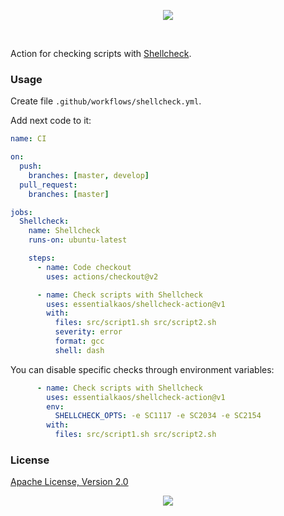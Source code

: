 <p align="center"><a href="#readme"><img src="https://gh.kaos.st/shellcheck-action.svg"/></a></p>

<br/>

Action for checking scripts with [Shellcheck](https://github.com/koalaman/shellcheck).

### Usage

Create file `.github/workflows/shellcheck.yml`.

Add next code to it:

```yml
name: CI

on:
  push:
    branches: [master, develop]
  pull_request:
    branches: [master]

jobs:
  Shellcheck:
    name: Shellcheck
    runs-on: ubuntu-latest

    steps:
      - name: Code checkout
        uses: actions/checkout@v2

      - name: Check scripts with Shellcheck
        uses: essentialkaos/shellcheck-action@v1
        with:
          files: src/script1.sh src/script2.sh
          severity: error
          format: gcc
          shell: dash

```

You can disable specific checks through environment variables:

```yml
      - name: Check scripts with Shellcheck
        uses: essentialkaos/shellcheck-action@v1
        env:
          SHELLCHECK_OPTS: -e SC1117 -e SC2034 -e SC2154
        with:
          files: src/script1.sh src/script2.sh
```

### License

[Apache License, Version 2.0](https://www.apache.org/licenses/LICENSE-2.0)

<p align="center"><a href="https://essentialkaos.com"><img src="https://gh.kaos.st/ekgh.svg"/></a></p>
